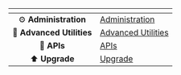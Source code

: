 <table data-view="cards" data-full-width="false">
  <thead>
    <tr>
      <th align="center" data-card-cover></th>
      <th data-hidden data-card-target data-type="content-ref"></th>
    </tr>
  </thead>
  <tbody>
    <tr>
      <td align="center">⚙️ <strong>Administration</strong></td>
      <td><a href="administration.md">Administration</a></td>
    </tr>
    <tr>
      <td align="center">🧰 <strong>Advanced Utilities</strong></td>
      <td><a href="advanced-utilities.md">Advanced Utilities</a></td>
    </tr>
    <tr>
      <td align="center">🧩 <strong>APIs</strong></td>
      <td><a href="api.md">APIs</a></td>
    </tr>
    <tr>
      <td align="center">⬆️ <strong>Upgrade</strong></td>
      <td><a href="upgrade-index.md">Upgrade</a></td>
    </tr>
  </tbody>
</table>

